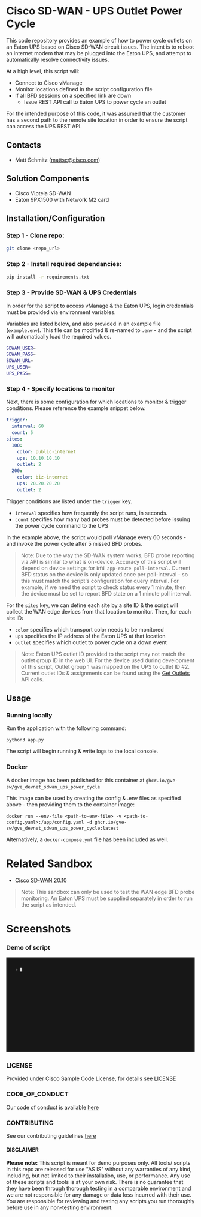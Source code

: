 # Cisco SD-WAN - UPS Outlet Power Cycle

This code repository provides an example of how to power cycle outlets on an Eaton UPS based on Cisco SD-WAN circuit issues. The intent is to reboot an internet modem that may be plugged into the Eaton UPS, and attempt to automatically resolve connectivity issues.

At a high level, this script will:

- Connect to Cisco vManage
- Monitor locations defined in the script configuration file
- If all BFD sessions on a specified link are down
  - Issue REST API call to Eaton UPS to power cycle an outlet

For the intended purpose of this code, it was assumed that the customer has a second path to the remote site location in order to ensure the script can access the UPS REST API.

## Contacts

- Matt Schmitz (<mattsc@cisco.com>)

## Solution Components

- Cisco Viptela SD-WAN
- Eaton 9PX1500 with Network M2 card

## Installation/Configuration

### **Step 1 - Clone repo:**

```bash
git clone <repo_url>
```

### **Step 2 - Install required dependancies:**

```bash
pip install -r requirements.txt
```

### **Step 3 - Provide SD-WAN & UPS Credentials**

In order for the script to access vManage & the Eaton UPS, login credentials must be provided via environment variables.

Variables are listed below, and also provided in an example file (`example.env`). This file can be modified & re-named to `.env` - and the script will automatically load the required values.

```bash
SDWAN_USER=
SDWAN_PASS=
SDWAN_URL=
UPS_USER=
UPS_PASS=
```

### **Step 4 - Specify locations to monitor**

Next, there is some configuration for which locations to monitor & trigger conditions. Please reference the example snippet below.

```yaml
trigger:
  interval: 60
  count: 5
sites:
  100:
    color: public-internet
    ups: 10.10.10.10
    outlet: 2
  200:
    color: biz-internet
    ups: 20.20.20.20
    outlet: 2
```

Trigger conditions are listed under the `trigger` key.

- `interval` specifies how frequently the script runs, in seconds.
- `count` specifies how many bad probes must be detected before issuing the power cycle command to the UPS

In the example above, the script would poll vManage every 60 seconds - and invoke the power cycle after 5 missed BFD probes.

> Note: Due to the way the SD-WAN system works, BFD probe reporting via API is similar to what is on-device. Accuracy of this script will depend on device settings for `bfd app-route poll-interval`. Current BFD status on the device is only updated once per poll-interval - so this must match the script's configuration for query interval. For example, if we need the script to check status every 1 minute, then the device must be set to report BFD state on a 1 minute poll interval.

For the `sites` key, we can define each site by a site ID & the script will collect the WAN edge devices from that location to monitor. Then, for each site ID:

- `color` specifies which transport color needs to be monitored
- `ups` specifies the IP address of the Eaton UPS at that location
- `outlet` specifies which outlet to power cycle on a down event

> Note: Eaton UPS outlet ID provided to the script may not match the outlet group ID in the web UI. For the device used during development of this script, Outlet group 1 was mapped on the UPS to outlet ID #2. Current outlet IDs & assignments can be found using the [Get Outlets](https://documenter.getpostman.com/view/7058770/S1EQTJ3z#41e1b68e-3f67-4207-9f0d-3f989a094cfd) API calls.

## Usage

### Running locally

Run the application with the following command:

```
python3 app.py
```

The script will begin running & write logs to the local console.

### Docker

A docker image has been published for this container at `ghcr.io/gve-sw/gve_devnet_sdwan_ups_power_cycle`

This image can be used by creating the config & .env files as specified above - then providing them to the container image:

```
docker run --env-file <path-to-env-file> -v <path-to-config.yaml>:/app/config.yaml -d ghcr.io/gve-sw/gve_devnet_sdwan_ups_power_cycle:latest
```

Alternatively, a `docker-compose.yml` file has been included as well.

# Related Sandbox

- [Cisco SD-WAN 20.10](https://devnetsandbox.cisco.com/RM/Diagram/Index/ed2c839d-621e-4c55-b176-db2457baf4c8?diagramType=Topology)

> Note: This sandbox can only be used to test the WAN edge BFD probe monitoring. An Eaton UPS must be supplied separately in order to run the script as intended.

# Screenshots

### Demo of script

![/IMAGES/demo.gif](/IMAGES/demo.gif)

### LICENSE

Provided under Cisco Sample Code License, for details see [LICENSE](LICENSE.md)

### CODE_OF_CONDUCT

Our code of conduct is available [here](CODE_OF_CONDUCT.md)

### CONTRIBUTING

See our contributing guidelines [here](CONTRIBUTING.md)

#### DISCLAIMER

<b>Please note:</b> This script is meant for demo purposes only. All tools/ scripts in this repo are released for use "AS IS" without any warranties of any kind, including, but not limited to their installation, use, or performance. Any use of these scripts and tools is at your own risk. There is no guarantee that they have been through thorough testing in a comparable environment and we are not responsible for any damage or data loss incurred with their use.
You are responsible for reviewing and testing any scripts you run thoroughly before use in any non-testing environment.
